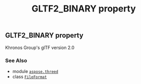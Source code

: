 ﻿---
title: GLTF2_BINARY property
second_title: Aspose.3D for Python via .NET API References
description: 
type: docs
weight: 300
url: /python-net/aspose.threed/fileformat/gltf2_binary/
is_root: false
---

## GLTF2_BINARY property


Khronos Group's glTF version 2.0

### See Also
* module [`aspose.threed`](../../)
* class [`FileFormat`](/3d/python-net/aspose.threed/fileformat)
